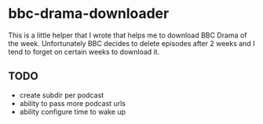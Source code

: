 # bbc-drama-downloader

This is a little helper that I wrote that helps me to download BBC Drama of the week. Unfortunately BBC decides to delete episodes after 2 weeks
and I tend to forget on certain weeks to download it.

## TODO
- create subdir per podcast
- ability to pass more podcast urls
- ability configure time to wake up
